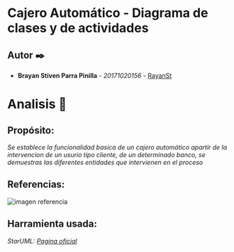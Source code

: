 # Cajero Automático - Diagrama de clases y de actividades

## Autor ✒️

* **Brayan Stiven Parra Pinilla** - *20171020156* - [RayanSt](https://github.com/RayanSt)

# Analisis 📌

## Propósito: 

_Se establece la funcionalidad basica de un cajero automático apartir de la intervencion de un usurio tipo cliente, de un determinado banco, se demuestras las 
diferentes entidades que intervienen en el proceso_


## Referencias: 

![imagen referencia](https://github.com/RayanSt/Cajero/blob/master/)

## Harramienta usada: 

_StarUML: [Pagina oficial](http://staruml.io)_
